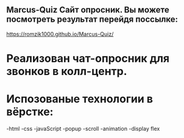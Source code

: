 ## Marcus-Quiz Сайт опросник. Вы можете посмотреть результат перейдя поссылке: 
https://romzik1000.github.io/Marcus-Quiz/
# Реализован чат-опросник для звонков в колл-центр.
# Испозованые технологии в вёрстке:
-html
-css
-javaScript
-popup
-scroll
-animation
-display flex

